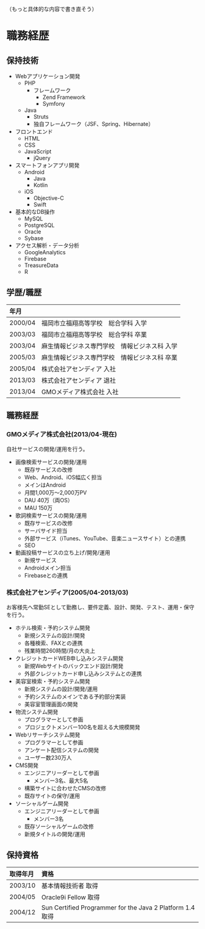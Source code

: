 （もっと具体的な内容で書き直そう）

# 職務経歴

## 保持技術

- Webアプリケーション開発
  - PHP
    - フレームワーク
      - Zend Framework
      - Symfony
  - Java
    - Struts
    - 独自フレームワーク（JSF、Spring、Hibernate）
- フロントエンド
  - HTML
  - CSS
  - JavaScript
    - jQuery
- スマートフォンアプリ開発
  - Android
    - Java
    - Kotlin
  - iOS
    - Objective-C
    - Swift
- 基本的なDB操作
  - MySQL
  - PostgreSQL
  - Oracle
  - Sybase
- アクセス解析・データ分析
  - GoogleAnalytics
  - Firebase
  - TreasureData
  - R

## 学歴/職歴

| 年月    |        |
|:--------|:-------|
| 2000/04 | 福岡市立福翔高等学校　総合学科 入学 |
| 2003/03 | 福岡市立福翔高等学校　総合学科 卒業 |
| 2003/04 | 麻生情報ビジネス専門学校　情報ビジネス科 入学 |
| 2005/03 | 麻生情報ビジネス専門学校　情報ビジネス科 卒業 |
| 2005/04 | 株式会社アセンディア 入社 |
| 2013/03 | 株式会社アセンディア 退社 |
| 2013/04 | GMOメディア株式会社 入社 |


## 職務経歴

### GMOメディア株式会社(2013/04-現在)

自社サービスの開発/運用を行う。

- 画像検索サービスの開発/運用
  - 既存サービスの改修
  - Web、Android、iOS幅広く担当
  - メインはAndroid
  - 月間1,000万〜2,000万PV
  - DAU 40万（両OS）
  - MAU 150万
- 歌詞検索サービスの開発/運用
  - 既存サービスの改修
  - サーバサイド担当
  - 外部サービス（iTunes、YouTube、音楽ニュースサイト）との連携
  - SEO
- 動画投稿サービスの立ち上げ/開発/運用
  - 新規サービス
  - Androidメイン担当
  - Firebaseとの連携

### 株式会社アセンディア(2005/04-2013/03)

お客様先へ常勤SEとして勤務し、要件定義、設計、開発、テスト、運用・保守を行う。

- ホテル検索・予約システム開発
  - 新規システムの設計/開発
  - 各種検索、FAXとの連携
  - 残業時間260時間/月の大炎上
- クレジットカードWEB申し込みシステム開発
  - 新規Webサイトのバックエンド設計/開発
  - 外部クレジットカード申し込みシステムとの連携
- 美容室検索・予約システム開発
  - 新規システムの設計/開発/運用
  - 予約システムのメインである予約部分実装
  - 美容室管理画面の開発
- 物流システム開発
  - プログラマーとして参画
  - プロジェクトメンバー100名を超える大規模開発
- Webリサーチシステム開発
  - プログラマーとして参画
  - アンケート配信システムの開発
  - ユーザー数230万人
- CMS開発
  - エンジニアリーダーとして参画
    - メンバー3名、最大5名
  - 構築サイトに合わせたCMSの改修
  - 既存サイトの保守/運用
- ソーシャルゲーム開発
  - エンジニアリーダーとして参画
    - メンバー3名
  - 既存ソーシャルゲームの改修
  - 新規タイトルの開発/運用

## 保持資格

| 取得年月 |資格     |
|:---------|:--------|
| 2003/10  | 基本情報技術者 取得 |
| 2004/05  | Oracle9i Fellow 取得 |
| 2004/12  | Sun Certified Programmer for the Java 2 Platform 1.4 取得 |
